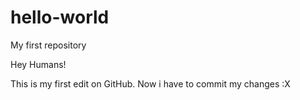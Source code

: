 # hello-world
My first repository

Hey Humans!

This is my first edit on GitHub. Now i have to commit my changes :X

